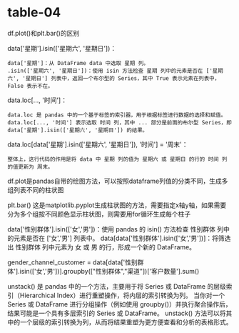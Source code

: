 # table-04
df.plot()和plt.bar()的区别

data['星期'].isin(['星期六', '星期日'])：

    data['星期']：从 DataFrame data 中选取 星期 列。
    .isin(['星期六', '星期日'])：使用 isin 方法检查 星期 列中的元素是否在 ['星期六', '星期日'] 列表中，返回一个布尔型的 Series，其中 True 表示元素在列表中，False 表示不在。

data.loc[..., '时间']：

    data.loc 是 pandas 中的一个基于标签的索引器，用于根据标签进行数据的选择和赋值。
    data.loc[..., '时间'] 表示选取 时间 列，其中 ... 部分是前面的布尔型 Series，即 data['星期'].isin(['星期六', '星期日']) 的结果。

data.loc[data['星期'].isin(['星期六', '星期日']), '时间'] = '周末'：

    整体上，这行代码的作用是将 data 中 星期 列的值为 星期六 或 星期日 的行的 时间 列的值更新为 周末。


df.plot是pandas自带的绘图方法，可以按照dataframe列值的分类不同，生成多组列表不同的柱状图

plt.bar() 这是matplotlib.pyplot生成柱状图的方法，需要指定x轴y轴，如果需要分为多个组按不同颜色显示柱状图，则需要用for循环生成每个柱子


data['性别群体'].isin(['女','男'])：使用 pandas 的 isin() 方法检查 性别群体 列中的元素是否在 ['女','男'] 列表中。
data[data['性别群体'].isin(['女','男'])]：将筛选出 性别群体 列中元素为 女 或 男 的行，形成一个新的 DataFrame。

gender_channel_customer = data[data['性别群体'].isin(['女','男'])].groupby(["性别群体","渠道"])['客户数量'].sum()

unstack() 是 pandas 中的一个方法，主要用于将 Series 或 DataFrame 的层级索引（Hierarchical Index）进行重塑操作，将内层的索引转换为列。
当你对一个 Series 或 DataFrame 进行分组操作（例如使用 groupby()）并执行聚合操作后，
结果可能是一个具有多层索引的 Series 或 DataFrame。
unstack() 方法可以将其中的一个层级的索引转换为列，从而将结果重塑为更方便查看和分析的表格形式。
